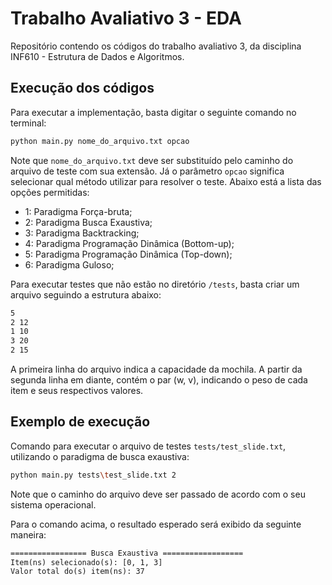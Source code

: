 # Trabalho Avaliativo 3 - EDA
Repositório contendo os códigos do trabalho avaliativo 3, da disciplina INF610 - Estrutura de Dados e Algoritmos.

## Execução dos códigos

Para executar a implementação, basta digitar o seguinte comando no terminal:

```bash
python main.py nome_do_arquivo.txt opcao
```

Note que `nome_do_arquivo.txt` deve ser substituído pelo caminho do arquivo de teste com sua extensão. Já o parâmetro `opcao` significa selecionar qual método utilizar para resolver o teste. Abaixo está a lista das opções permitidas:

- 1: Paradigma Força-bruta;
- 2: Paradigma Busca Exaustiva;
- 3: Paradigma Backtracking;
- 4: Paradigma Programação Dinâmica (Bottom-up);
- 5: Paradigma Programação Dinâmica (Top-down);
- 6: Paradigma Guloso;

Para executar testes que não estão no diretório `/tests`, basta criar um arquivo seguindo a estrutura abaixo:

```txt
5
2 12
1 10
3 20
2 15
```

A primeira linha do arquivo indica a capacidade da mochila. A partir da segunda linha em diante, contém o par (w, v), indicando o peso de cada item e seus respectivos valores.

## Exemplo de execução

Comando para executar o arquivo de testes `tests/test_slide.txt`, utilizando o paradigma de busca exaustiva:

```bash
python main.py tests\test_slide.txt 2
```

Note que o caminho do arquivo deve ser passado de acordo com o seu sistema operacional.

Para o comando acima, o resultado esperado será exibido da seguinte maneira:

```txt
================= Busca Exaustiva ==================
Item(ns) selecionado(s): [0, 1, 3]
Valor total do(s) item(ns): 37
```

